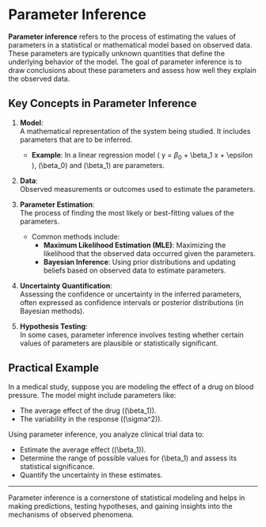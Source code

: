 # Parameter Inference

**Parameter inference** refers to the process of estimating the values of parameters in a statistical or mathematical model based on observed data. These parameters are typically unknown quantities that define the underlying behavior of the model. The goal of parameter inference is to draw conclusions about these parameters and assess how well they explain the observed data.

## Key Concepts in Parameter Inference

1. **Model**:  
   A mathematical representation of the system being studied. It includes parameters that are to be inferred.  
   - **Example**: In a linear regression model \( y = $\beta_0$ + \beta_1 x + \epsilon \), \(\beta_0\) and \(\beta_1\) are parameters.

2. **Data**:  
   Observed measurements or outcomes used to estimate the parameters.

3. **Parameter Estimation**:  
   The process of finding the most likely or best-fitting values of the parameters.  
   - Common methods include:  
     - **Maximum Likelihood Estimation (MLE)**: Maximizing the likelihood that the observed data occurred given the parameters.
     - **Bayesian Inference**: Using prior distributions and updating beliefs based on observed data to estimate parameters.

4. **Uncertainty Quantification**:  
   Assessing the confidence or uncertainty in the inferred parameters, often expressed as confidence intervals or posterior distributions (in Bayesian methods).

5. **Hypothesis Testing**:  
   In some cases, parameter inference involves testing whether certain values of parameters are plausible or statistically significant.

## Practical Example

In a medical study, suppose you are modeling the effect of a drug on blood pressure. The model might include parameters like:
- The average effect of the drug (\(\beta_1\)).
- The variability in the response (\(\sigma^2\)).

Using parameter inference, you analyze clinical trial data to:
- Estimate the average effect (\(\beta_1\)).
- Determine the range of possible values for \(\beta_1\) and assess its statistical significance.
- Quantify the uncertainty in these estimates.

---

Parameter inference is a cornerstone of statistical modeling and helps in making predictions, testing hypotheses, and gaining insights into the mechanisms of observed phenomena.

